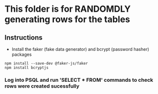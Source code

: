 # This folder is for RANDOMDLY generating rows for the tables


## Instructions

- Install the faker (fake data generator) and bcrypt (password hasher) packages

```
npm install --save-dev @faker-js/faker
npm install bcryptjs
```

### Log into PSQL and run 'SELECT * FROM' commands to check rows were created sucessfully 
